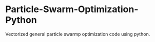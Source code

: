 # Particle-Swarm-Optimization-Python
Vectorized general particle swarmp optimization code using python.
